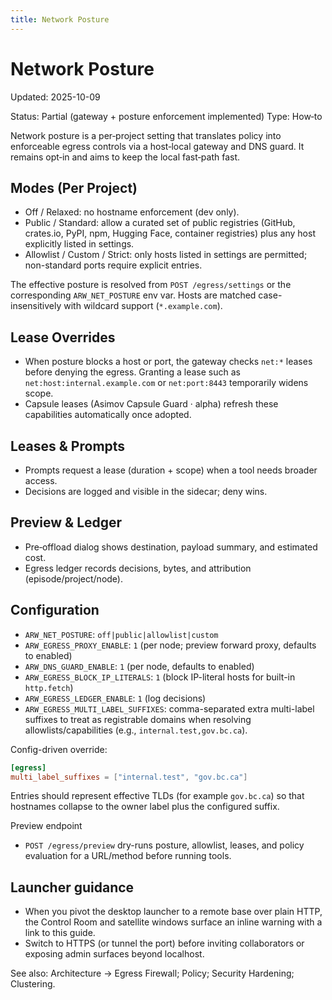 ```yaml
---
title: Network Posture
---
```


# Network Posture

Updated: 2025-10-09

Status: Partial (gateway + posture enforcement implemented)
Type: How‑to

Network posture is a per‑project setting that translates policy into enforceable egress controls via a host‑local gateway and DNS guard. It remains opt‑in and aims to keep the local fast‑path fast.

## Modes (Per Project)
- Off / Relaxed: no hostname enforcement (dev only).
- Public / Standard: allow a curated set of public registries (GitHub, crates.io, PyPI, npm, Hugging Face, container registries) plus any host explicitly listed in settings.
- Allowlist / Custom / Strict: only hosts listed in settings are permitted; non-standard ports require explicit entries.

The effective posture is resolved from `POST /egress/settings` or the corresponding `ARW_NET_POSTURE` env var. Hosts are matched case-insensitively with wildcard support (`*.example.com`).

## Lease Overrides
- When posture blocks a host or port, the gateway checks `net:*` leases before denying the egress. Granting a lease such as `net:host:internal.example.com` or `net:port:8443` temporarily widens scope.
- Capsule leases (Asimov Capsule Guard · alpha) refresh these capabilities automatically once adopted.

## Leases & Prompts
- Prompts request a lease (duration + scope) when a tool needs broader access.
- Decisions are logged and visible in the sidecar; deny wins.

## Preview & Ledger
- Pre‑offload dialog shows destination, payload summary, and estimated cost.
- Egress ledger records decisions, bytes, and attribution (episode/project/node).

## Configuration
- `ARW_NET_POSTURE`: `off|public|allowlist|custom`
- `ARW_EGRESS_PROXY_ENABLE`: `1` (per node; preview forward proxy, defaults to enabled)
- `ARW_DNS_GUARD_ENABLE`: `1` (per node, defaults to enabled)
- `ARW_EGRESS_BLOCK_IP_LITERALS`: `1` (block IP-literal hosts for built-in `http.fetch`)
- `ARW_EGRESS_LEDGER_ENABLE`: `1` (log decisions)
- `ARW_EGRESS_MULTI_LABEL_SUFFIXES`: comma-separated extra multi-label suffixes to treat as registrable domains when resolving allowlists/capabilities (e.g., `internal.test,gov.bc.ca`).

Config-driven override:

```toml
[egress]
multi_label_suffixes = ["internal.test", "gov.bc.ca"]
```

Entries should represent effective TLDs (for example `gov.bc.ca`) so that hostnames collapse to the owner label plus the configured suffix.

Preview endpoint
- `POST /egress/preview` dry-runs posture, allowlist, leases, and policy evaluation for a URL/method before running tools.

## Launcher guidance
- When you pivot the desktop launcher to a remote base over plain HTTP, the Control Room and satellite windows surface an inline warning with a link to this guide.
- Switch to HTTPS (or tunnel the port) before inviting collaborators or exposing admin surfaces beyond localhost.

See also: Architecture → Egress Firewall; Policy; Security Hardening; Clustering.
